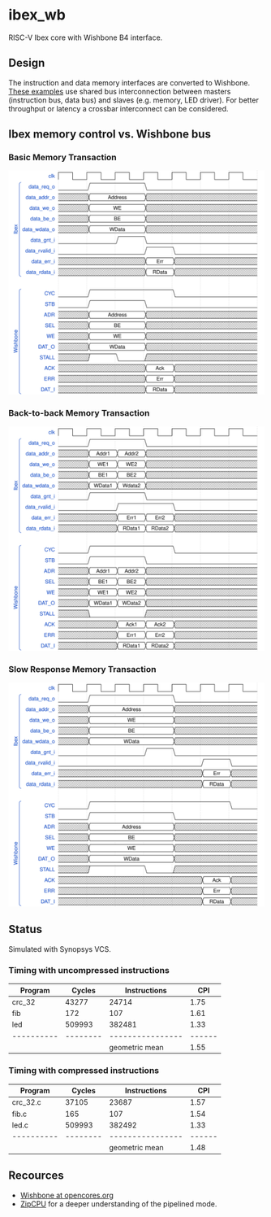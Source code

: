 # ibex_wb
RISC-V Ibex core with Wishbone B4 interface.

## Design
The instruction and data memory interfaces are converted to
Wishbone.
[These examples](https://github.com/pbing/ibex_wb/tree/master/sim) use shared bus
interconnection between masters (instruction bus, data bus) and slaves (e.g. memory, LED driver).
For better throughput or latency a crossbar interconnect can be considered.


## Ibex memory control vs. Wishbone bus

### Basic Memory Transaction
<p align="center"><img src="doc/images/timing1.svg" width="650"></p>

### Back-to-back Memory Transaction
<p align="center"><img src="doc/images/timing2.svg" width="650"></p>

### Slow Response Memory Transaction
<p align="center"><img src="doc/images/timing3.svg" width="650"></p>


## Status
Simulated with Synopsys VCS.

### Timing with uncompressed instructions
| Program  | Cycles | Instructions   | CPI  |
|----------|--------|----------------|------|
| crc_32   | 43277  | 24714          | 1.75 |
| fib      | 172    | 107            | 1.61 |
| led      | 509993 | 382481         | 1.33 |
|----------|--------|----------------|------|
|          |        | geometric mean | 1.55 |

### Timing with compressed instructions
| Program  | Cycles | Instructions   | CPI  |
|----------|--------|----------------|------|
| crc_32.c | 37105  | 23687          | 1.57 |
| fib.c    | 165    | 107            | 1.54 |
| led.c    | 509993 | 382492         | 1.33 |
|----------|--------|----------------|------|
|          |        | geometric mean | 1.48 |




## Recources
- [Wishbone at opencores.org](https://opencores.org/howto/wishbone)
- [ZipCPU](http://zipcpu.com/zipcpu/2017/11/07/wb-formal.html) for a deeper understanding of the pipelined mode.
